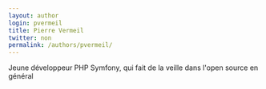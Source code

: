 ```yaml
---
layout: author
login: pvermeil
title: Pierre Vermeil
twitter: non
permalink: /authors/pvermeil/
---
```

Jeune développeur PHP Symfony, qui fait de la veille dans l'open source en général
